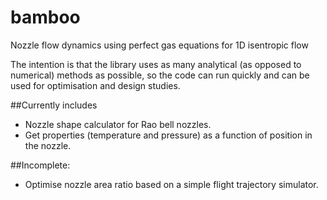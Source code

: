 # bamboo
Nozzle flow dynamics using perfect gas equations for 1D isentropic flow  

The intention is that the library uses as many analytical (as opposed to numerical) methods as possible, so the code can run quickly and can be used for optimisation and design studies.

##Currently includes
- Nozzle shape calculator for Rao bell nozzles.
- Get properties (temperature and pressure) as a function of position in the nozzle.

##Incomplete:
- Optimise nozzle area ratio based on a simple flight trajectory simulator.
